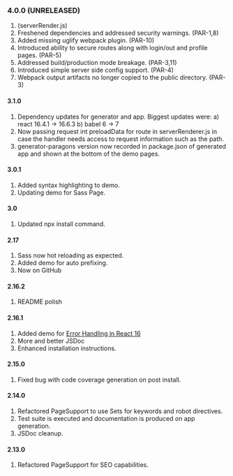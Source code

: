 ### 4.0.0 (UNRELEASED)
1. <!DOCTYPE HTML PUBLIC "-//W3C//DTD HTML 4.01 Transitional//EN"> (serverRender.js)
2. Freshened dependencies and addressed security warnings. (PAR-1,8)
3. Added missing uglify webpack plugin. (PAR-10)
4. Introduced ability to secure routes along with login/out and profile pages. (PAR-5)
5. Addressed build/production mode breakage. (PAR-3,11)
6. Introduced simple server side config support. (PAR-4)
7. Webpack output artifacts no longer copied to the public directory. (PAR-3)

#### 3.1.0
1. Dependency updates for generator and app. Biggest updates were:
  a) react 16.4.1 -> 16.6.3
  b) babel 6 -> 7
2. Now passing request int preloadData for route in serverRenderer.js in case the handler needs access to request 
  information such as the path.
3. generator-paragons version now recorded in package.json of generated app and shown at the bottom of the demo pages.

#### 3.0.1  
1. Added syntax highlighting to demo.
2. Updating demo for Sass Page.

#### 3.0
1. Updated npx install command.

#### 2.17
1. Sass now hot reloading as expected.
2. Added demo for auto prefixing.
3. Now on GitHub

#### 2.16.2
1. README polish

#### 2.16.1
1. Added demo for [Error Handling in React 16](https://reactjs.org/blog/2017/07/26/error-handling-in-react-16.html)
2. More and better JSDoc
3. Enhanced installation instructions.

#### 2.15.0
1. Fixed bug with code coverage generation on post install.

#### 2.14.0
1. Refactored PageSupport to use Sets for keywords and robot directives.
2. Test suite is executed and documentation is produced on app generation.
3. JSDoc cleanup.

#### 2.13.0
1. Refactored PageSupport for SEO capabilities.
